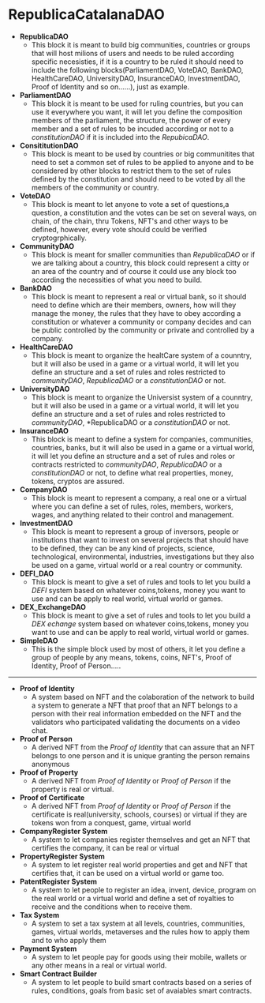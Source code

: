 # RepublicaCatalanaDAO

- **RepublicaDAO**
  - This block it is meant to build big communities, countries or groups that will host milions of users and needs to be ruled according specific necesisties, if it is a country to be ruled it should need to include the following blocks(ParliamentDAO, VoteDAO, BankDAO, HealthCareDAO, UniversityDAO, InsuranceDAO, InvestmentDAO, Proof of Identity and so on......), just as example.
- **ParliamentDAO**
  - This block it is meant to be used for ruling countries, but you can use it everywhere you want, it will let you define the composition members of the parliament, the structure, the power of every member and a set of rules to be incuded according or not to a *constitutionDAO* if it is included into the *RepubicaDAO*.
- **ConsititutionDAO**
  - This block is meant to be used by countries or big communitites that need to set a common set of rules to be applied to anyone and to be considered by other blocks to restrict them to the set of rules defined by the constitution and should need to be voted by all the members of the community or country.
- **VoteDAO**
  - This block is meant to let anyone to vote a set of questions,a question, a constitution and the votes can be set on several ways, on chain, of the chain, thru Tokens, NFT's and other ways to be defined, however, every vote should could be verified cryptogrphically. 
- **CommunityDAO**
  - This block is meant for smaller communities than *RepublicaDAO* or if we are talking about a country, this block could represent a citty or an area of the country and of course it could use any block too according the necessities of what you need to build.
- **BankDAO**
  - This block is meant to represent a real or virtual bank, so it should need to define which are their members, owners, how will they manage the money, the rules that they have to obey according a constitution or whatever a community or company decides and can be public controlled by the community or private and controlled by a company.
- **HealthCareDAO**
  - This block is meant to organize the healtCare system of a counntry, but it will also be used in a game or a virtual world, it will let you define an structure and a set of rules and roles restricted to *communityDAO*, *RepublicaDAO* or a *constitutionDAO* or not.
- **UniversityDAO**
  - This block is meant to organize the Universist system of a counntry, but it will also be used in a game or a virtual world, it will let you define an structure and a set of rules and roles restricted to *communityDAO*, *RepublicaDAO or a *constitutionDAO* or not. 
- **InsuranceDAO**
  - This block is meant to define a system for companies, communities, countries, banks, but it will also be used in a game or a virtual world, it will let you define an structure and a set of rules and roles or contracts restricted to *communityDAO*, *RepublicaDAO* or a *constitutionDAO* or not, to define what real properties, money, tokens, cryptos are assured.
- **CompanyDAO** 
  - This block is meant to represent a company, a real one or a virtual where you can define a set of rules, roles, members, workers, wages, and anything related to their control and management.
- **InvestmentDAO**
  - This block is meant to represent a group of inversors, people or institutions that want to invest on several projects that should have to be defined, they can be any kind of projects, science, technological, environmental, industries, investigations but they also be used on a game, virtual world or a real country or community.
- **DEFI_DAO**
  - This block is meant to give a set of rules and tools to let you build a *DEFI* system based on whatever coins,tokens, money you want to use and can be apply to real world, virtual world or games. 
- **DEX_ExchangeDAO**
  - This block is meant to give a set of rules and tools to let you build a *DEX echange* system based on whatever coins,tokens, money you want to use and can be apply to real world, virtual world or games.  
- **SimpleDAO**
  - This is the simple block used by most of others, it let you define a group of people by any means, tokens, coins, NFT's, Proof of Identity, Proof of Person..... 
-----------------------------------
- **Proof of Identity**
  - A system based on NFT and the colaboration of the network to build a system to generate a NFT that proof that an NFT belongs to a person with their real information embedded on the NFT and the validators who participated validating the documents on a video chat.
- **Proof of Person** 
  - A derived NFT from the *Proof of Identity* that can assure that an NFT belongs to one person and it is unique granting the person remains anonymous
- **Proof of Property** 
  - A derived NFT from *Proof of Identity* or *Proof of Person* if the property is real or virtual.
- **Proof of Certificate**
  - A derived NFT from *Proof of Identity* or *Proof of Person* if the certificate is real(university, schools, courses) or virtual if they are tokens won from a conquest, game, virtual world
- **CompanyRegister System**
  - A system to let companies register themselves and get an NFT that certifies the company, it can be real or virtual
- **PropertyRegister System**
  - A system to let register real world properties and get and NFT that certifies that, it can be used on a virtual world or game too.
- **PatentRegister System**
  - A system to let people to register an idea, invent, device, program on the real world or a virtual world and define a set of royalties to receive and the conditions when to receive them.
- **Tax System**
  - A system to set a tax system at all levels, countries, communities, games, virtual worlds, metaverses and the rules how to apply them and to who apply them
- **Payment System**
  - A system to let people pay for goods using their mobile, wallets or any other means in a real or virtual world.
- **Smart Contract Builder**
  - A system to let people to build smart contracts based on a series of rules, conditions, goals from basic set of avaiables smart contracts.
  
